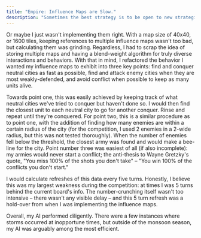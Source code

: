 ```yaml
---
title: "Empire: Influence Maps are Slow."
description: "Sometimes the best strategy is to be open to new strategies."
---
```


Or maybe I just wasn't implementing them right. With a map size of 40x40, or 1600 tiles, keeping references to multiple influence maps wasn't too bad, but calculating them was grinding. Regardless, I had to scrap the idea of storing multiple maps and having a blend-weight algorithm for truly diverse interactions and behaviors. With that in mind, I refactored the behavior I wanted my influence maps to exhibit into three key points: find and conquer neutral cities as fast as possible, find and attack enemy cities when they are most weakly-defended, and avoid conflict when possible to keep as many units alive.

Towards point one, this was easily achieved by keeping track of what neutral cities we've tried to conquer but haven't done so. I would then find the closest unit to each neutral city to go for another conquer. Rinse and repeat until they're conquered. For point two, this is a similar procedure as to point one, with the addition of finding how many enemies are within a certain radius of the city (for the competition, I used 2 enemies in a 2-wide radius, but this was not tested thoroughly). When the number of enemies fell below the threshold, the closest army was found and would make a bee-line for the city. Point number three was easiest of all (if also incomplete): my armies would never start a conflict; the anti-thesis to Wayne Gretzky's quote, "You miss 100% of the shots you don't take" – "You win 100% of the conflicts you don't start."

I would calculate refreshes of this data every five turns. Honestly, I believe this was my largest weakness during the competition: at times I was 5 turns behind the current board's info. The number-crunching itself wasn't too intensive – there wasn't any visible delay – and this 5 turn refresh was a hold-over from when I was implementing the influence maps.

Overall, my AI performed diligently. There were a few instances where storms occurred at inopportune times, but outside of the monsoon season, my AI was arguably among the most efficient.
